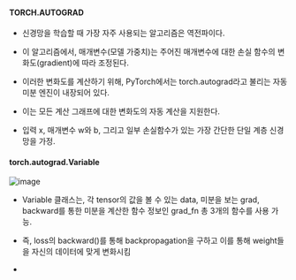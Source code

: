 
#### TORCH.AUTOGRAD

- 신경망을 학습할 때 가장 자주 사용되는 알고리즘은 역전파이다.
- 이 알고리즘에서, 매개변수(모델 가중치)는 주어진 매개변수에 대한 손실 함수의 변화도(gradient)에 따라 조정된다.

- 이러한 변화도를 계산하기 위해, PyTorch에서는 torch.autograd라고 불리는 자동미분 엔진이 내장되어 있다.
- 이는 모든 계산 그래프에 대한 변화도의 자동 계산을 지원한다.

- 입력 x, 매개변수 w와 b, 그리고 일부 손실함수가 있는 가장 간단한 단일 계층 신경망을 가정.

#### torch.autograd.Variable 

![image](https://user-images.githubusercontent.com/15938354/175445588-41a03218-e6ab-4ba4-b5c6-774c64ed0c60.png)

- Variable 클래스는, 각 tensor의 값을 볼 수 있는 data, 미분을 보는 grad, backward를 통한 미분을 계산한 함수 정보인 grad_fn 총 3개의 함수를 사용 가능.

- 즉, loss의 backward()를 통해 backpropagation을 구하고 이를 통해 weight들을 자신의 데이터에 맞게 변화시킴
- 
